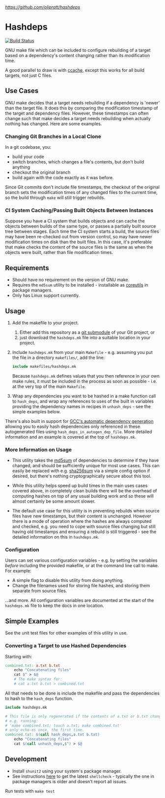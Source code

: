 *https://github.com/olipratt/hashdeps*

# Hashdeps

[![Build Status](https://travis-ci.org/olipratt/hashdeps.svg?branch=master)](https://travis-ci.org/olipratt/hashdeps)

GNU make file which can be included to configure rebuilding of a target based on a dependency's content changing rather than its modification time.

A good parallel to draw is with [ccache](https://ccache.samba.org/), except this works for all build targets, not just C files.

## Use Cases

GNU make decides that a target needs rebuilding if a dependency is 'newer' than the target file. It does this by comparing the modification timestamp of the target and dependency files. However, these timestamps can often change such that make decides a target needs rebuilding when actually nothing has changed. Here are some examples.

### Changing Git Branches in a Local Clone

In a git codebase, you:

- build your code
- switch branches, which changes a file's contents, but don't build anything
- checkout the original branch
- build again with the code exactly as it was before.

Since Git commits don't include file timestamps, the checkout of the original branch sets the modification times of any changed files to the current time, so the build through `make` will still trigger rebuilds.

### CI System Caching/Passing Built Objects Between Instances

Suppose you have a CI system that builds objects and can cache the objects between builds of the same type, or passes a partially built source tree between stages. Each time the CI system starts a build, the source files may have been re-checked out from version control, so may have newer modification times on disk than the built files. In this case, it's preferable that make checks the content of the source files is the same as when the objects were built, rather than file modification times.

## Requirements

- Should have no requirement on the version of GNU make.
- Requires the `md5sum` utility to be installed - installable as [coreutils](https://www.gnu.org/software/coreutils/coreutils.html) in package managers.
- Only has Linux support currently.

## Usage

1. Add the makefile to your project.
    1. Either add this repository as a [git submodule](https://github.com/blog/2104-working-with-submodules) of your Git project, or
    1. just download the `hashdeps.mk` file into a suitable location in your project.
1. Include `hashdeps.mk` from your main `Makefile` - e.g. assuming you put the file in a directory `makefiles/`, add the line:

    ```makefile
    include makefiles/hashdeps.mk
    ```

    Because `hashdeps.mk` defines values that you then reference in your own make rules, it must be included in the process as soon as possible - i.e. at the very top of the main `Makefile`.
1. Wrap any dependencies you want to be hashed in a make function call to `hash_deps`, and wrap any references to uses of the built in variables providing the dependency names in recipes in `unhash_deps` - see the simple examples below.

There's also built in support for [GCC's automatic dependency generation](https://www.gnu.org/software/make/manual/html_node/Automatic-Prerequisites.html) allowing you to easily hash dependencies only referenced in these autogenerated files using `hash_deps_in_autogen_dep_file`. More detailed information and an example is covered at the top of `hashdeps.mk`.

### More Information on Usage

- This utility takes the [md5sum](https://linux.die.net/man/1/md5sum) of dependencies to determine if they have changed, and should be sufficiently unique for most use cases. This can easily be replaced with e.g. [sha256sum](https://linux.die.net/man/1/sha256sum) via a simple config option if desired, but there's nothing cryptographically secure about this tool.

- While this utility helps speed up build times in the main uses cases covered above, in completely clean builds there will be the overhead of computing hashes on top of any usual building work and so these will almost certainly be some amount slower.

- The default use case for this utility is in preventing rebuilds when source files have new timestamps, but their content is unchanged. However there is a mode of operation where the hashes are always computed and checked, e.g. you need to cope with source files changing but still having old timestamps and ensuring a rebuild is still triggered - see the detailed information on this in `hashdeps.mk`.

### Configuration

Users can set various configuration variables - e.g. by setting the variables _before_ including the provided makefile, or at the command line call to make. For example:

- A simple flag to disable this utility from doing anything.
- Change the filenames used for storing file hashes, and storing them separate from source files.

...and more. All configuration variables are documented at the start of the `hashdeps.mk` file to keep the docs in one location.

## Simple Examples

See the unit test files for other examples of this utility in use.

### Converting a Target to use Hashed Dependencies

Starting with:

```makefile
combined.txt: a.txt b.txt
    echo "Concatenating files"
    cat $^ > $@
    # The make syntax for:
    # cat a.txt b.txt > combined.txt
```

All that needs to be done is include the makefile and pass the dependencies to hash to the `hash_deps` function.

```makefile
include hashdeps.mk

# This file is only regenerated if the contents of a.txt or b.txt changes.
# e.g. running:
# 'make combined.txt; touch a.txt; make combined.txt'
# only echo-es once, the first time.
combined.txt: $(call hash_deps,a.txt b.txt)
    echo "Concatenating files"
    cat $(call unhash_deps,$^) > $@
```

## Development

- Install `shunit2` using your system's package manager.
- See instructions [here](https://github.com/koalaman/shellcheck/issues/704#issuecomment-325983234) to get the latest `shellcheck` - typically the one in package managers is older and doesn't report all issues.

Run tests with `make test`